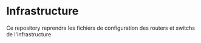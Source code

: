 # Infrastructure

Ce repository reprendra les fichiers de configuration des routers et switchs de l'infrastructure
